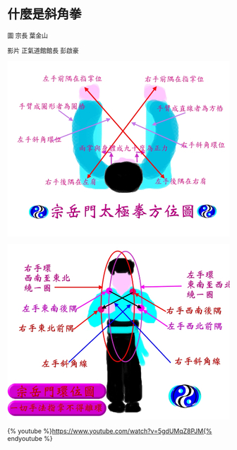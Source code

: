 # 什麼是斜角拳

圖
宗長
葉金山

影片
正氣道館館長
彭啟豪


![宗岳門太極拳方位圖](../img/taiji-aspect02.jpg)

![宗岳門環位圖](../img/taiji-aspect01.jpg)

{% youtube %}https://www.youtube.com/watch?v=5gdUMqZ8PJM{% endyoutube %}